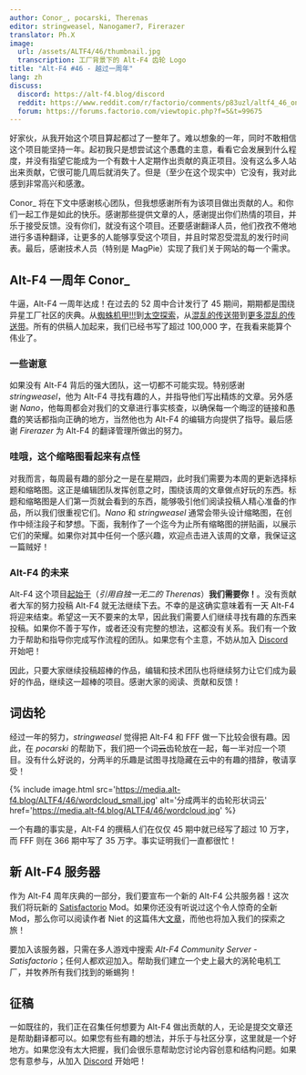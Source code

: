 ```yaml
---
author: Conor_, pocarski, Therenas
editor: stringweasel, Nanogamer7, Firerazer
translator: Ph.X
image:
  url: /assets/ALTF4/46/thumbnail.jpg
  transcription: 工厂背景下的 Alt-F4 齿轮 Logo
title: "Alt-F4 #46 - 越过一周年"
lang: zh
discuss:
  discord: https://alt-f4.blog/discord
  reddit: https://www.reddit.com/r/factorio/comments/p83uzl/altf4_46_one_year_and_counting/
  forum: https://forums.factorio.com/viewtopic.php?f=5&t=99675
---
```


好家伙，从我开始这个项目算起都过了一整年了。难以想象的一年，同时不敢相信这个项目能坚持一年。起初我只是想尝试这个愚蠢的主意，看看它会发展到什么程度，并没有指望它能成为一个有数十人定期作出贡献的真正项目。没有这么多人站出来贡献，它很可能几周后就消失了。但是（至少在这个现实中）它没有，我对此感到非常高兴和感激。

Conor_ 将在下文中感谢核心团队，但我想感谢所有为该项目做出贡献的人。和你们一起工作是如此的快乐。感谢那些提供文章的人，感谢提出你们热情的项目，并乐于接受反馈。没有你们，就没有这个项目。还要感谢翻译人员，他们孜孜不倦地进行多语种翻译，让更多的人能够享受这个项目，并且时常忍受混乱的发行时间表。最后，感谢技术人员（特别是 MagPie）实现了我们关于网站的每一个需求。

## Alt-F4 一周年 <author>Conor_</author>

牛逼，Alt-F4 一周年达成！在过去的 52 周中合计发行了 45 期间，期期都是围绕异星工厂社区的庆典。从[蜘蛛机甲!!!](https://alt-f4.blog/zh/ALTF4-2/)到[太空探索](https://alt-f4.blog/zh/ALTF4-14/#mod-%E8%81%9A%E7%84%A6%E5%A4%AA%E7%A9%BA%E6%8E%A2%E7%B4%A2space-exploration-ironic-toblerone)，从[混乱的传送带](https://alt-f4.blog/zh/ALTF4-23/)到[更多混乱的传送带](https://alt-f4.blog/zh/ALTF4-24/)。所有的供稿人加起来，我们已经书写了超过 100,000 字，在我看来能算个伟业了。

### 一些谢意

如果没有 Alt-F4 背后的强大团队，这一切都不可能实现。特别感谢 *stringweasel*，他为 Alt-F4 寻找有趣的人，并指导他们写出精炼的文章。另外感谢 *Nano*，他每周都会对我们的文章进行事实核查，以确保每一个晦涩的链接和愚蠢的笑话都指向正确的地方，当然他也为 Alt-F4 的编辑方向提供了指导。最后感谢 *Firerazer* 为 Alt-F4 的翻译管理所做出的努力。

### 哇哦，这个缩略图看起来有点怪

对我而言，每周最有趣的部分之一是在星期四，此时我们需要为本周的更新选择标题和缩略图。这正是编辑团队发挥创意之时，围绕该周的文章做点好玩的东西。标题和缩略图是人们第一页就会看到的东西，能够吸引他们阅读投稿人精心准备的作品，所以我们很重视它们。*Nano* 和 *stringweasel* 通常会带头设计缩略图，在创作中倾注段子和梦想。下面，我制作了一个迄今为止所有缩略图的拼贴画，以展示它们的荣耀。如果你对其中任何一个感兴趣，欢迎点击进入该周的文章，我保证这一篇贼好！

<p></p>

<div id="grid" class="center flex flex-wrap flex-center">

<script>
var x ="", i;
for (i=45; i>0; i--) {
  x = x + "<div class='image' style='max-width: 150px; margin: 5px;'><a href='https://alt-f4.blog/zh/ALTF4-" + i + "/' target='_blank'><img src='https://alt-f4.blog/assets/ALTF4/" + i + "/thumbnail.jpg' alt='Alt-F4 #" + i + " 缩略图'></div>";
}
document.getElementById("grid").innerHTML = x;
</script>

</div>
<p></p>

### Alt-F4 的未来

Alt-F4 这个项目[起始于](https://alt-f4.blog/zh/ALTF4-1/)（*引用自独一无二的 Therenas*）**我们需要你！**。没有贡献者大军的努力投稿 Alt-F4 就无法继续下去。不幸的是这确实意味着有一天 Alt-F4 将迎来结束。希望这一天不要来的太早，因此我们需要人们继续寻找有趣的东西来投稿。如果你不善于写作，或者还没有完整的想法，这都没有关系。我们有一个致力于帮助和指导你完成写作流程的团队。如果您有个主意，不妨从加入 [Discord](https://alt-f4.blog/discord) 开始吧！

因此，只要大家继续投稿超棒的作品，编辑和技术团队也将继续努力让它们成为最好的作品，继续这一超棒的项目。感谢大家的阅读、贡献和反馈！

## 词齿轮

经过一年的努力，*stringweasel* 觉得把 Alt-F4 和 FFF 做一下比较会很有趣。因此，在 *pocarski* 的帮助下，我们把一个词~~云~~齿轮放在一起，每一半对应一个项目。没有什么好说的，分两半的乐趣是试图寻找隐藏在云中的有趣的措辞，敬请享受！

{% include image.html src='https://media.alt-f4.blog/ALTF4/46/wordcloud_small.jpg' alt='分成两半的齿轮形状词云' href='https://media.alt-f4.blog/ALTF4/46/wordcloud.jpg' %}

一个有趣的事实是，Alt-F4 的撰稿人们在仅仅 45 期中就已经写了超过 10 万字，而 FFF 则在 366 期中写了 35 万字。事实证明我们一直都很忙！

## 新 Alt-F4 服务器

作为 Alt-F4 周年庆典的一部分，我们要宣布一个新的 Alt-F4 公共服务器！这次我们将玩新的 [Satisfactorio](https://mods.factorio.com/mod/Satisfactorio) Mod。如果你还没有听说过这个令人惊奇的全新 Mod，那么你可以阅读作者 Niet 的这篇伟大[文章](https://alt-f4.blog/zh/ALTF4-45/)，而他也将加入我们的探索之旅！

要加入该服务器，只需在多人游戏中搜索 *Alt-F4 Community Server - Satisfactorio*；任何人都欢迎加入。帮助我们建立一个史上最大的涡轮电机工厂，并牧养所有我们找到的蜥蜴狗！

## 征稿

一如既往的，我们正在召集任何想要为 Alt-F4 做出贡献的人，无论是提交文章还是帮助翻译都可以。如果您有些有趣的想法，并乐于与社区分享，这里就是一个好地方。如果您没有太大把握，我们会很乐意帮助您讨论内容创意和结构问题。如果您有意参与，从加入 [Discord](https://alt-f4.blog/discord) 开始吧！
